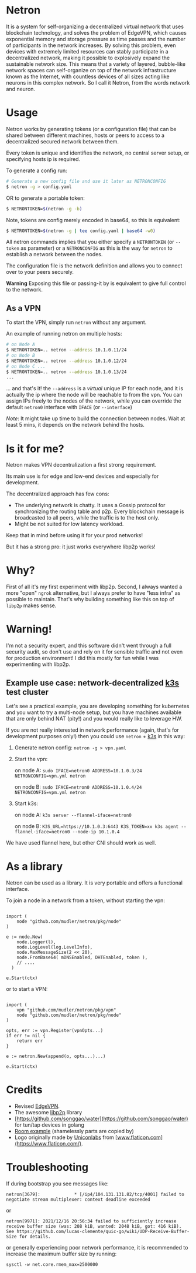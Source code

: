 # Netron
It is a system for self-organizing a decentralized virtual network that uses blockchain technology, and solves the problem of EdgeVPN, which causes exponential memory and storage pressure as time passes and the number of participants in the network increases. By solving this problem, even devices with extremely limited resources can stably participate in a decentralized network, making it possible to explosively expand the sustainable network size. This means that a variety of layered, bubble-like network spaces can self-organize on top of the network infrastructure known as the Internet, with countless devices of all sizes acting like neurons in this complex network. So I call it Netron, from the words network and neuron.

# Usage

Netron works by generating tokens (or a configuration file) that can be shared between different machines, hosts or peers to access to a decentralized secured network between them.

Every token is unique and identifies the network,  no central server setup, or specifying hosts ip is required.

To generate a config run:

```bash
# Generate a new config file and use it later as NETRONCONFIG
$ netron -g > config.yaml
```

OR to generate a portable token:

```bash
$ NETRONTOKEN=$(netron -g -b)
```

Note, tokens are config merely encoded in base64, so this is equivalent:

```bash
$ NETRONTOKEN=$(netron -g | tee config.yaml | base64 -w0)
```

All netron commands implies that you either specify a `NETRONTOKEN` (or `--token` as parameter) or a `NETRONCONFIG` as this is the way for `netron` to establish a network between the nodes.

The configuration file is the network definition and allows you to connect over to your peers securely.

**Warning** Exposing this file or passing-it by is equivalent to give full control to the network.

## As a VPN

To start the VPN, simply run `netron` without any argument.

An example of running netron on multiple hosts:

```bash
# on Node A
$ NETRONTOKEN=.. netron --address 10.1.0.11/24
# on Node B
$ NETRONTOKEN=.. netron --address 10.1.0.12/24
# on Node C ...
$ NETRONTOKEN=.. netron --address 10.1.0.13/24
...
```

... and that's it! the `--address` is a _virtual_ unique IP for each node, and it is actually the ip where the node will be reachable to from the vpn. You can assign IPs freely to the nodes of the network, while you can override the default `netron0` interface with `IFACE` (or `--interface`)

*Note*: It might take up time to build the connection between nodes. Wait at least 5 mins, it depends on the network behind the hosts.


# Is it for me?

Netron makes VPN decentralization a first strong requirement.

Its main use is for edge and low-end devices and especially for development.

The decentralized approach has few cons:

- The underlying network is chatty. It uses a Gossip protocol for synchronizing the routing table and p2p. Every blockchain message is broadcasted to all peers, while the traffic is to the host only.
- Might be not suited for low latency workload.

Keep that in mind before using it for your prod networks!

But it has a strong pro: it just works everywhere libp2p works!

# Why?

First of all it's my first experiment with libp2p. Second, I always wanted a more "open" `ngrok` alternative, but I always prefer to have "less infra" as possible to maintain. That's why building something like this on top of `libp2p` makes sense.

# Warning!

I'm not a security expert, and this software didn't went through a full security audit, so don't use and rely on it for sensible traffic and not even for production environment! I did this mostly for fun while I was experimenting with libp2p.

## Example use case: network-decentralized [k3s](https://github.com/k3s-io/k3s) test cluster

Let's see a practical example, you are developing something for kubernetes and you want to try a multi-node setup, but you have machines available that are only behind NAT (pity!) and you would really like to leverage HW.

If you are not really interested in network performance (again, that's for development purposes only!) then you could use `netron` + [k3s](https://github.com/k3s-io/k3s) in this way:

1) Generate netron config: `netron -g > vpn.yaml`
2) Start the vpn:

   on node A: `sudo IFACE=netron0 ADDRESS=10.1.0.3/24 NETRONCONFIG=vpn.yml netron`

   on node B: `sudo IFACE=netron0 ADDRESS=10.1.0.4/24 NETRONCONFIG=vpm.yml netron`
3) Start k3s:

   on node A: `k3s server --flannel-iface=netron0`

   on node B: `K3S_URL=https://10.1.0.3:6443 K3S_TOKEN=xx k3s agent --flannel-iface=netron0 --node-ip 10.1.0.4`

We have used flannel here, but other CNI should work as well.


# As a library

Netron can be used as a library. It is very portable and offers a functional interface.

To join a node in a network from a token, without starting the vpn:

```golang

import (
    node "github.com/mudler/netron/pkg/node"
)

e := node.New(
    node.Logger(l),
    node.LogLevel(log.LevelInfo),
    node.MaxMessageSize(2 << 20),
    node.FromBase64( mDNSEnabled, DHTEnabled, token ),
    // ....
  )

e.Start(ctx)

```

or to start a VPN:

```golang

import (
    vpn "github.com/mudler/netron/pkg/vpn"
    node "github.com/mudler/netron/pkg/node"
)

opts, err := vpn.Register(vpnOpts...)
if err != nil {
	return err
}

e := netron.New(append(o, opts...)...)

e.Start(ctx)
```

# Credits

- Revised [EdgeVPN](https://github.com/mudler/edgevpn/tree/master).
- The awesome [libp2p](https://github.com/libp2p) library
- [https://github.com/songgao/water](https://github.com/songgao/water) for tun/tap devices in golang
- [Room example](https://github.com/libp2p/go-libp2p/tree/master/examples/chat-with-rendezvous) (shamelessly parts are copied by)
- Logo originally made by [Uniconlabs](https://www.flaticon.com/authors/uniconlabs) from [www.flaticon.com](https://www.flaticon.com/).

# Troubleshooting

If during bootstrap you see messages like:

```
netron[3679]:             * [/ip4/104.131.131.82/tcp/4001] failed to negotiate stream multiplexer: context deadline exceeded
```

or

```
netron[9971]: 2021/12/16 20:56:34 failed to sufficiently increase receive buffer size (was: 208 kiB, wanted: 2048 kiB, got: 416 kiB). See https://github.com/lucas-clemente/quic-go/wiki/UDP-Receive-Buffer-Size for details.
```

or generally experiencing poor network performance, it is recommended to increase the maximum buffer size by running:

```
sysctl -w net.core.rmem_max=2500000
```
